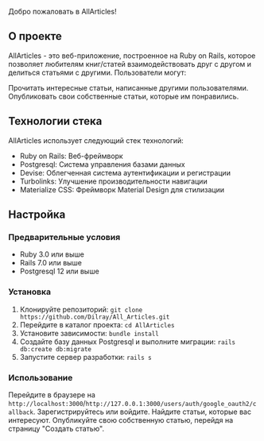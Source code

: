 Добро пожаловать в AllArticles!

## О проекте

AllArticles - это веб-приложение, построенное на Ruby on Rails, которое позволяет любителям книг/статей взаимодействовать друг с другом и делиться статьями с другими. Пользователи могут:

 Прочитать интересные статьи, написанные другими пользователями.
 Опубликовать свои собственные статьи, которые им понравились.

## Технологии стека

AllArticles использует следующий стек технологий:

 - Ruby on Rails: Веб-фреймворк<br>
 - Postgresql: Система управления базами данных<br>
 - Devise: Облегченная система аутентификации и регистрации<br>
 - Turbolinks: Улучшение производительности навигации<br>
 - Materialize CSS: Фреймворк Material Design для стилизации

## Настройка

### Предварительные условия

- Ruby 3.0 или выше<br>
- Rails 7.0 или выше<br>
- Postgresql 12 или выше

### Установка

1. Клонируйте репозиторий: `git clone https://github.com/Dilray/All_Articles.git`
2. Перейдите в каталог проекта: `cd AllArticles`
3. Установите зависимости: `bundle install`
4. Создайте базу данных Postgresql и выполните миграции: `rails db:create db:migrate`
5. Запустите сервер разработки: `rails s`

### Использование

 Перейдите в браузере на `http://localhost:3000`/`http://127.0.0.1:3000/users/auth/google_oauth2/callback`.
 Зарегистрируйтесь или войдите.
 Найдите статьи, которые вас интересуют.
 Опубликуйте свою собственную статью, перейдя на страницу "Создать статью".
